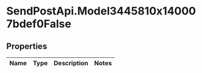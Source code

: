 # SendPostApi.Model3445810x140007bdef0False

## Properties
Name | Type | Description | Notes
------------ | ------------- | ------------- | -------------


